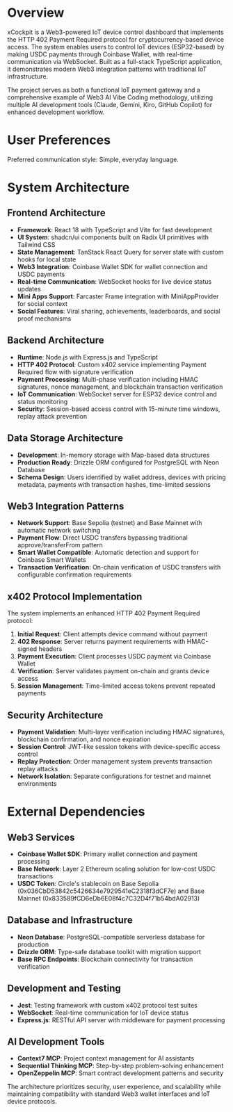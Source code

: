 # Overview

xCockpit is a Web3-powered IoT device control dashboard that implements the HTTP 402 Payment Required protocol for cryptocurrency-based device access. The system enables users to control IoT devices (ESP32-based) by making USDC payments through Coinbase Wallet, with real-time communication via WebSocket. Built as a full-stack TypeScript application, it demonstrates modern Web3 integration patterns with traditional IoT infrastructure.

The project serves as both a functional IoT payment gateway and a comprehensive example of Web3 AI Vibe Coding methodology, utilizing multiple AI development tools (Claude, Gemini, Kiro, GitHub Copilot) for enhanced development workflow.

# User Preferences

Preferred communication style: Simple, everyday language.

# System Architecture

## Frontend Architecture
- **Framework**: React 18 with TypeScript and Vite for fast development
- **UI System**: shadcn/ui components built on Radix UI primitives with Tailwind CSS
- **State Management**: TanStack React Query for server state with custom hooks for local state
- **Web3 Integration**: Coinbase Wallet SDK for wallet connection and USDC payments
- **Real-time Communication**: WebSocket hooks for live device status updates
- **Mini Apps Support**: Farcaster Frame integration with MiniAppProvider for social context
- **Social Features**: Viral sharing, achievements, leaderboards, and social proof mechanisms

## Backend Architecture
- **Runtime**: Node.js with Express.js and TypeScript
- **HTTP 402 Protocol**: Custom x402 service implementing Payment Required flow with signature verification
- **Payment Processing**: Multi-phase verification including HMAC signatures, nonce management, and blockchain transaction verification
- **IoT Communication**: WebSocket server for ESP32 device control and status monitoring
- **Security**: Session-based access control with 15-minute time windows, replay attack prevention

## Data Storage Architecture
- **Development**: In-memory storage with Map-based data structures
- **Production Ready**: Drizzle ORM configured for PostgreSQL with Neon Database
- **Schema Design**: Users identified by wallet address, devices with pricing metadata, payments with transaction hashes, time-limited sessions

## Web3 Integration Patterns
- **Network Support**: Base Sepolia (testnet) and Base Mainnet with automatic network switching
- **Payment Flow**: Direct USDC transfers bypassing traditional approve/transferFrom pattern
- **Smart Wallet Compatible**: Automatic detection and support for Coinbase Smart Wallets
- **Transaction Verification**: On-chain verification of USDC transfers with configurable confirmation requirements

## x402 Protocol Implementation
The system implements an enhanced HTTP 402 Payment Required protocol:
1. **Initial Request**: Client attempts device command without payment
2. **402 Response**: Server returns payment requirements with HMAC-signed headers
3. **Payment Execution**: Client processes USDC payment via Coinbase Wallet
4. **Verification**: Server validates payment on-chain and grants device access
5. **Session Management**: Time-limited access tokens prevent repeated payments

## Security Architecture
- **Payment Validation**: Multi-layer verification including HMAC signatures, blockchain confirmation, and nonce expiration
- **Session Control**: JWT-like session tokens with device-specific access control
- **Replay Protection**: Order management system prevents transaction replay attacks
- **Network Isolation**: Separate configurations for testnet and mainnet environments

# External Dependencies

## Web3 Services
- **Coinbase Wallet SDK**: Primary wallet connection and payment processing
- **Base Network**: Layer 2 Ethereum scaling solution for low-cost USDC transactions
- **USDC Token**: Circle's stablecoin on Base Sepolia (0x036CbD53842c5426634e7929541eC2318f3dCF7e) and Base Mainnet (0x833589fCD6eDb6E08f4c7C32D4f71b54bdA02913)

## Database and Infrastructure
- **Neon Database**: PostgreSQL-compatible serverless database for production
- **Drizzle ORM**: Type-safe database toolkit with migration support
- **Base RPC Endpoints**: Blockchain connectivity for transaction verification

## Development and Testing
- **Jest**: Testing framework with custom x402 protocol test suites
- **WebSocket**: Real-time communication for IoT device status
- **Express.js**: RESTful API server with middleware for payment processing

## AI Development Tools
- **Context7 MCP**: Project context management for AI assistants
- **Sequential Thinking MCP**: Step-by-step problem-solving enhancement
- **OpenZeppelin MCP**: Smart contract development patterns and security

The architecture prioritizes security, user experience, and scalability while maintaining compatibility with standard Web3 wallet interfaces and IoT device protocols.
